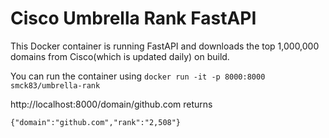 # Cisco Umbrella Rank FastAPI

This Docker container is running FastAPI and downloads the top 1,000,000 domains from Cisco(which is updated daily) on build.

You can run the container using
`docker run -it -p 8000:8000  smck83/umbrella-rank`

http://localhost:8000/domain/github.com returns

`{"domain":"github.com","rank":"2,508"}`
